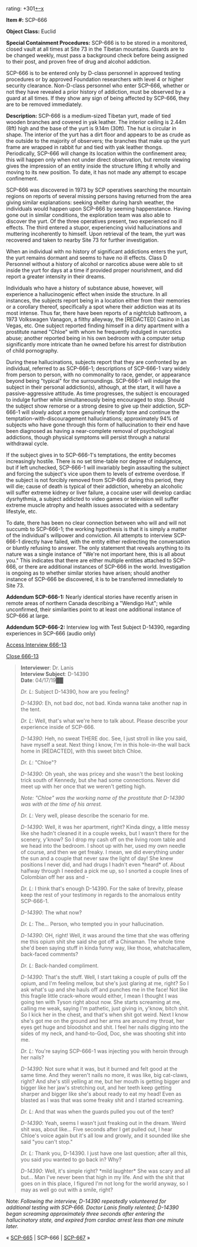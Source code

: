 rating: +301[+](javascript:; "I like it")[–](javascript:; "I don't like it")[x](javascript:; "Cancel my vote")

**Item #:** SCP-666

**Object Class:** Euclid

**Special Containment Procedures:** SCP-666 is to be stored in a monitored, closed vault at all times at Site 73 in the Tibetan mountains. Guards are to be changed weekly, must pass a background check before being assigned to their post, and proven free of drug and alcohol addiction.

SCP-666 is to be entered only by D-class personnel in approved testing procedures or by approved Foundation researchers with level 4 or higher security clearance. Non-D-class personnel who enter SCP-666, whether or not they have revealed a prior history of addiction, must be observed by a guard at all times. If they show any sign of being affected by SCP-666, they are to be removed immediately.

**Description:** SCP-666 is a medium-sized Tibetan yurt, made of tied wooden branches and covered in yak leather. The interior ceiling is 2.44m (8ft) high and the base of the yurt is 9.14m (30ft). The hut is circular in shape. The interior of the yurt has a dirt floor and appears to be as crude as the outside to the majority of observers; the branches that make up the yurt frame are wrapped in rabbit fur and tied with yak leather thongs. Periodically, SCP-666 will change its location within the confinement area; this will happen only when not under direct observation, but remote viewing gives the impression of an entity inside the structure lifting it wholly and moving to its new position. To date, it has not made any attempt to escape confinement.

SCP-666 was discovered in 1973 by SCP operatives searching the mountain regions on reports of several missing persons having returned from the area giving similar explanations: seeking shelter during harsh weather, the individuals would happen upon SCP-666 by seeming happenstance. Having gone out in similar conditions, the exploration team was also able to discover the yurt. Of the three operatives present, two experienced no ill effects. The third entered a stupor, experiencing vivid hallucinations and muttering incoherently to himself. Upon retrieval of the team, the yurt was recovered and taken to nearby Site 73 for further investigation.

When an individual with no history of significant addictions enters the yurt, the yurt remains dormant and seems to have no ill effects. Class D Personnel without a history of alcohol or narcotics abuse were able to sit inside the yurt for days at a time if provided proper nourishment, and did report a greater intensity in their dreams.

Individuals who have a history of substance abuse, however, will experience a hallucinogenic effect when inside the structure. In all instances, the subjects report being in a location either from their memories or a corollary thereof, specifically a spot where their addiction was at its most intense. Thus far, there have been reports of a nightclub bathroom, a 1973 Volkswagen Vanagon, a filthy alleyway, the \[REDACTED\] Casino in Las Vegas, etc. One subject reported finding himself in a dirty apartment with a prostitute named "Chloe" with whom he frequently indulged in narcotics abuse; another reported being in his own bedroom with a computer setup significantly more intricate than he owned before his arrest for distribution of child pornography.

During these hallucinations, subjects report that they are confronted by an individual, referred to as SCP-666-1; descriptions of SCP-666-1 vary widely from person to person, with no commonality to race, gender, or appearance beyond being "typical" for the surroundings. SCP-666-1 will indulge the subject in their personal addiction(s), although, at the start, it will have a passive-aggressive attitude. As time progresses, the subject is encouraged to indulge further while simultaneously being encouraged to stop. Should the subject show remorse or a strong desire to give up their addiction, SCP-666-1 will slowly adopt a more genuinely friendly tone and continue the temptation-with-discouragement hallucinations; approximately 94% of subjects who have gone through this form of hallucination to their end have been diagnosed as having a near-complete removal of psychological addictions, though physical symptoms will persist through a natural withdrawal cycle.

If the subject gives in to SCP-666-1's temptations, the entity becomes increasingly hostile. There is no set time-table nor degree of indulgence, but if left unchecked, SCP-666-1 will invariably begin assaulting the subject and forcing the subject's vice upon them to levels of extreme overdose. If the subject is not forcibly removed from SCP-666 during this period, they will die; cause of death is typical of their addiction, whereby an alcoholic will suffer extreme kidney or liver failure, a cocaine user will develop cardiac dysrhythmia, a subject addicted to video games or television will suffer extreme muscle atrophy and health issues associated with a sedentary lifestyle, etc.

To date, there has been no clear connection between who will and will not succumb to SCP-666-1; the working hypothesis is that it is simply a matter of the individual's willpower and conviction. All attempts to interview SCP-666-1 directly have failed, with the entity either redirecting the conversation or bluntly refusing to answer. The only statement that reveals anything to its nature was a single instance of "We're not important here, this is all about you." This indicates that there are either multiple entities attached to SCP-666, or there are additional instances of SCP-666 in the world. Investigation is ongoing as to whether similar stories have arisen; should another instance of SCP-666 be discovered, it is to be transferred immediately to Site 73.

**Addendum SCP-666-1:** Nearly identical stories have recently arisen in remote areas of northern Canada describing a "Wendigo Hut"; while unconfirmed, their similarities point to at least one additional instance of SCP-666 at large.

**Addendum SCP-666-2:** Interview log with Test Subject D-14390, regarding experiences in SCP-666 (audio only)

[Access Interview 666-13](javascript:;)

[Close 666-13](javascript:;)

> **Interviewer**: Dr. Lanis  
> **Interview Subject**: D-14390  
> **Date**: 04/17/19██
> 
> _Dr. L_: Subject D-14390, how are you feeling?
> 
> _D-14390_: Eh, not bad doc, not bad. Kinda wanna take another nap in the tent.
> 
> _Dr. L_: Well, that's what we're here to talk about. Please describe your experience inside of SCP-666.
> 
> _D-14390_: Heh, no sweat THERE doc. See, I just stroll in like you said, have myself a seat. Next thing I know, I'm in this hole-in-the wall back home in \[REDACTED\], with this sweet bitch Chloe.
> 
> _Dr. L_: "Chloe"?
> 
> _D-14390_: Oh yeah, she was pricey and she wasn't the best looking trick south of Kennedy, but she had some connections. Never did meet up with her once that we weren't getting high.
> 
> _Note: "Chloe" was the working name of the prostitute that D-14390 was with at the time of his arrest._
> 
> _Dr. L_: Very well, please describe the scenario for me.
> 
> _D-14390_: Well, it was her apartment, right? Kinda dingy, a little messy like she hadn't cleaned it in a couple weeks, but I wasn't there for the scenery, y'know? So I drop my cash off on the living room table and we head into the bedroom. I shoot up with her, used my own needle of course, and then we get freaky. I mean, we did everything under the sun and a couple that never saw the light of day! She knew positions I never did, and had drugs I hadn't even \*heard\* of. About halfway through I needed a pick me up, so I snorted a couple lines of Colombian off her ass and -
> 
> _Dr. L_: I think that's enough D-14390. For the sake of brevity, please keep the rest of your testimony in regards to the anomalous entity SCP-666-1.
> 
> _D-14390_: The what now?
> 
> _Dr. L_: The… Person, who tempted you in your hallucination.
> 
> _D-14390_: OH, right! Well, it was around the time that she was offering me this opium shit she said she got off a Chinaman. The whole time she'd been saying stuff in kinda funny way, like those, whatchacallem, back-faced comments?
> 
> _Dr. L_: Back-handed compliment.
> 
> _D-14390_: That's the stuff. Well, I start taking a couple of pulls off the opium, and I'm feeling mellow, but she's just glaring at me, right? So I ask what's up and she hauls off and punches me in the face! Not like this fragile little crack-whore would either, I mean I thought I was going ten with Tyson right about now. She starts screaming at me, calling me weak, saying I'm pathetic, just giving in, y'know, bitch shit. So I kick her in the chest, and that's when shit got weird. Next I know she's got me on the ground and her arms are around my throat, her eyes get huge and bloodshot and shit. I feel her nails digging into the sides of my neck, and hand-to-God, Doc, she was shooting shit into me.
> 
> _Dr. L_: You're saying SCP-666-1 was injecting you with heroin through her nails?
> 
> _D-14390_: Not sure what it was, but it burned and felt good at the same time. And they weren't nails no more, it was like, big cat-claws, right? And she's still yelling at me, but her mouth is getting bigger and bigger like her jaw's stretching out, and her teeth keep getting sharper and bigger like she's about ready to eat my head! Even as blasted as I was that was some freaky shit and I started screaming.
> 
> _Dr. L_: And that was when the guards pulled you out of the tent?
> 
> _D-14390_: Yeah, seems I wasn't just freaking out in the dream. Weird shit was, about like… Five seconds after I get pulled out, I hear Chloe's voice again but it's all low and growly, and it sounded like she said "you can't stop."
> 
> _Dr. L_: Thank you, D-14390. I just have one last question; after all this, you said you wanted to go back in? Why?
> 
> _D-14390_: Well, it's simple right? \*mild laughter\* She was scary and all but… Man I've never been that high in my life. And with the shit that goes on in this place, I figured I'm not long for the world anyway, so I may as well go out with a smile, right?

Note: _Following the interview, D-14390 repeatedly volunteered for additional testing with SCP-666. Doctor Lanis finally relented; D-14390 began screaming approximately three seconds after entering the hallucinatory state, and expired from cardiac arrest less than one minute later._

« [SCP-665](/scp-665) | SCP-666 | [SCP-667](/scp-667) »